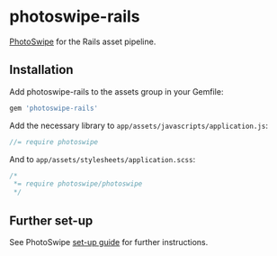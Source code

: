 # photoswipe-rails

[PhotoSwipe](http://photoswipe.com/) for the Rails asset pipeline.

## Installation

Add photoswipe-rails to the assets group in your Gemfile:

```ruby
gem 'photoswipe-rails'
```

Add the necessary library to `app/assets/javascripts/application.js`:

```js
//= require photoswipe
```

And to `app/assets/stylesheets/application.scss`:

```css
/*
 *= require photoswipe/photoswipe
 */
```

## Further set-up

See PhotoSwipe [set-up guide][1] for further instructions.

[1]: http://photoswipe.com/documentation/getting-started.html#init-add-pswp-to-dom
